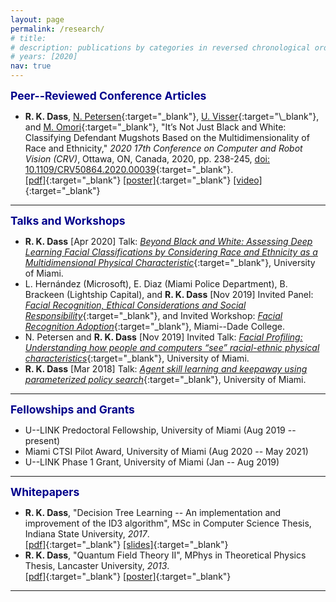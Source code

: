 ```yaml
---
layout: page
permalink: /research/
# title:
# description: publications by categories in reversed chronological order. generated by jekyll-scholar.
# years: [2020]
nav: true
---
```


<span style="color:darkblue; font-size:1.25em">**Peer--Reviewed Conference Articles**</span>

* **R. K. Dass**, [N. Petersen](https://people.miami.edu/profile/nxp161@miami.edu#panelCareer){:target="\_blank"}, [U. Visser](https://www.cs.miami.edu/home/visser/"){:target="\_blank"}, and [M. Omori](https://www.umsl.edu/ccj/faculty/Omori.html){:target="\_blank"}, "It’s Not Just Black and White: Classifying Defendant Mugshots Based on the Multidimensionality of Race and Ethnicity," *2020 17th Conference on Computer and Robot Vision (CRV)*, Ottawa, ON, Canada, 2020, pp. 238-245, [doi: 10.1109/CRV50864.2020.00039](https://ieeexplore.ieee.org/abstract/document/9108677){:target="\_blank"}. <br />
[[pdf]](/assets/pdf/ai_crv_2020.pdf){:target="\_blank"} [[poster]](/assets/pdf/ai_crv_poster2020.pdf){:target="\_blank"} [[video]](https://youtu.be/o4XtAekWSLQ){:target="\_blank"}

***

<span style="color:darkblue; font-size:1.25em">**Talks and Workshops**</span>

* **R. K. Dass** [Apr 2020] Talk: [*Beyond Black and White: Assessing Deep Learning Facial Classifications by Considering Race and Ethnicity as a Multidimensional Physical Characteristic*](/assets/pdf/csPhdTalkApr2020.pdf){:target="\_blank"}, University of Miami.
* L. Hernández (Microsoft), E. Diaz (Miami Police Department), B. Brackeen (Lightship Capital), and **R. K. Dass** [Nov 2019] Invited Panel: [*Facial Recognition, Ethical Considerations and Social Responsibility*](/blog/2019/mdcPanelWorkshop){:target="\_blank"}, and Invited Workshop: [*Facial Recognition Adoption*](/assets/pdf/mdc_role_play_workshop.pdf){:target="\_blank"}, Miami--Dade College.
* N. Petersen and **R. K. Dass** [Nov 2019] Invited Talk: [*Facial Profiling: Understanding how people and computers “see” racial-ethnic physical characteristics*](/assets/pdf/ccsGigabytesForGood2019.pdf){:target="\_blank"}, University of Miami.
* **R. K. Dass** [Mar 2018] Talk: [*Agent skill learning and keepaway using parameterized policy search*](/assets/pdf/csPhdTalkMar2018.pdf){:target="\_blank"}, University of Miami.

***

<span style="color:darkblue; font-size:1.25em">**Fellowships and Grants**</span>

* U--LINK Predoctoral Fellowship, University of Miami (Aug 2019 -- present)
* Miami CTSI Pilot Award, University of Miami (Aug 2020 -- May 2021)
* U--LINK Phase 1 Grant, University of Miami (Jan -- Aug 2019)

***

<span style="color:darkblue; font-size:1.25em">**Whitepapers**</span>

* **R. K. Dass**, "Decision Tree Learning -- An implementation and improvement of the ID3 algorithm", MSc in Computer Science Thesis, Indiana State University, *2017*. <br />
[[pdf]](/assets/pdf/isu_thesis.pdf){:target="\_blank"} [[slides]](/assets/pdf/isu_presentation.pdf){:target="\_blank"}
* **R. K. Dass**, "Quantum Field Theory II", MPhys in Theoretical Physics Thesis, Lancaster University, *2013*. <br />
[[pdf]](/assets/pdf/MPhys_thesis.pdf){:target="\_blank"} [[poster]](/assets/pdf/MPhys_poster.pdf){:target="\_blank"}

***